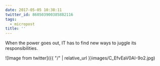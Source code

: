 ```yaml
---
date: 2017-05-05 10:38:11
twitter_id: 860503900385882116
tags:
  - micropost
title: ''
---
```


When the power goes out, IT has to find new ways to juggle its responsibilities.

![Image from twitter]({{ "/" | relative_url  }}images/C_EfvEaV0AI-9o2.jpg)
